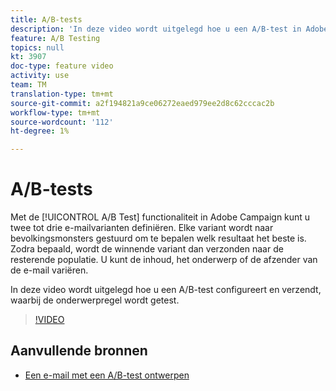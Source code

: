 ```yaml
---
title: A/B-tests
description: 'In deze video wordt uitgelegd hoe u een A/B-test in Adobe Campaign Standard configureert en verzendt en de onderwerpregel test. '
feature: A/B Testing
topics: null
kt: 3907
doc-type: feature video
activity: use
team: TM
translation-type: tm+mt
source-git-commit: a2f194821a9ce06272eaed979ee2d8c62cccac2b
workflow-type: tm+mt
source-wordcount: '112'
ht-degree: 1%

---
```



# A/B-tests

Met de [!UICONTROL A/B Test] functionaliteit in Adobe Campaign kunt u twee tot drie e-mailvarianten definiëren. Elke variant wordt naar bevolkingsmonsters gestuurd om te bepalen welk resultaat het beste is. Zodra bepaald, wordt de winnende variant dan verzonden naar de resterende populatie. U kunt de inhoud, het onderwerp of de afzender van de e-mail variëren.

In deze video wordt uitgelegd hoe u een A/B-test configureert en verzendt, waarbij de onderwerpregel wordt getest.

>[!VIDEO](https://video.tv.adobe.com/v/18480?quality=12)

## Aanvullende bronnen

* [Een e-mail met een A/B-test ontwerpen](https://docs.adobe.com/help/en/campaign-standard/using/communication-channels/email-messages/designing-an-a-b-test-email.html)
